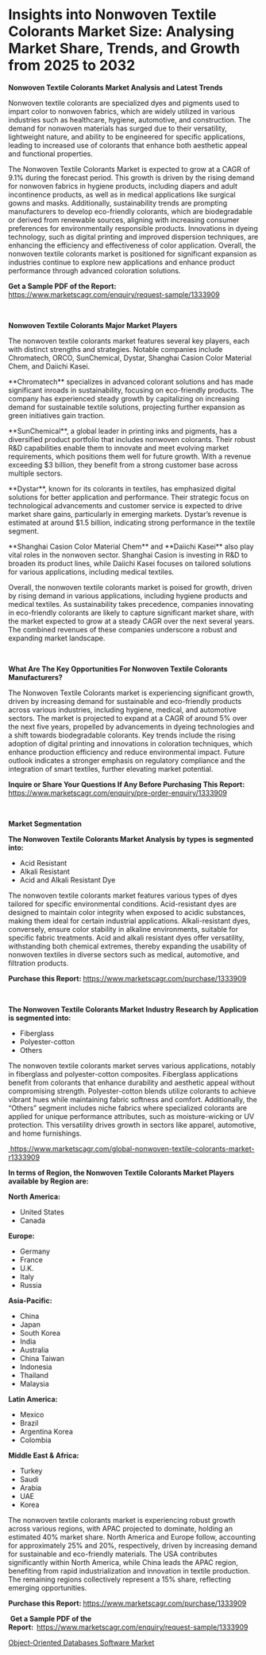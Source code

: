 <p><h1>Insights into Nonwoven Textile Colorants Market Size: Analysing Market Share, Trends, and Growth from 2025 to 2032</h1></p><p><strong>Nonwoven Textile Colorants Market Analysis and Latest Trends</strong></p>
<p><p>Nonwoven textile colorants are specialized dyes and pigments used to impart color to nonwoven fabrics, which are widely utilized in various industries such as healthcare, hygiene, automotive, and construction. The demand for nonwoven materials has surged due to their versatility, lightweight nature, and ability to be engineered for specific applications, leading to increased use of colorants that enhance both aesthetic appeal and functional properties.</p><p>The Nonwoven Textile Colorants Market is expected to grow at a CAGR of 9.1% during the forecast period. This growth is driven by the rising demand for nonwoven fabrics in hygiene products, including diapers and adult incontinence products, as well as in medical applications like surgical gowns and masks. Additionally, sustainability trends are prompting manufacturers to develop eco-friendly colorants, which are biodegradable or derived from renewable sources, aligning with increasing consumer preferences for environmentally responsible products. Innovations in dyeing technology, such as digital printing and improved dispersion techniques, are enhancing the efficiency and effectiveness of color application. Overall, the nonwoven textile colorants market is positioned for significant expansion as industries continue to explore new applications and enhance product performance through advanced coloration solutions.</p></p>
<p><strong>Get a Sample PDF of the Report:&nbsp;</strong> <a href="https://www.marketscagr.com/enquiry/request-sample/1333909?utm_campaign=3095&utm_medium=2&utm_source=Github&utm_content=ia&utm_term=24032025&utm_id=nonwoven-textile-colorants">https://www.marketscagr.com/enquiry/request-sample/1333909</a></p>
<p>&nbsp;</p>
<p><strong>Nonwoven Textile Colorants Major Market Players</strong></p>
<p><p>The nonwoven textile colorants market features several key players, each with distinct strengths and strategies. Notable companies include Chromatech, ORCO, SunChemical, Dystar, Shanghai Casion Color Material Chem, and Daiichi Kasei.</p><p>**Chromatech** specializes in advanced colorant solutions and has made significant inroads in sustainability, focusing on eco-friendly products. The company has experienced steady growth by capitalizing on increasing demand for sustainable textile solutions, projecting further expansion as green initiatives gain traction.</p><p>**SunChemical**, a global leader in printing inks and pigments, has a diversified product portfolio that includes nonwoven colorants. Their robust R&D capabilities enable them to innovate and meet evolving market requirements, which positions them well for future growth. With a revenue exceeding $3 billion, they benefit from a strong customer base across multiple sectors.</p><p>**Dystar**, known for its colorants in textiles, has emphasized digital solutions for better application and performance. Their strategic focus on technological advancements and customer service is expected to drive market share gains, particularly in emerging markets. Dystar’s revenue is estimated at around $1.5 billion, indicating strong performance in the textile segment.</p><p>**Shanghai Casion Color Material Chem** and **Daiichi Kasei** also play vital roles in the nonwoven sector. Shanghai Casion is investing in R&D to broaden its product lines, while Daiichi Kasei focuses on tailored solutions for various applications, including medical textiles.</p><p>Overall, the nonwoven textile colorants market is poised for growth, driven by rising demand in various applications, including hygiene products and medical textiles. As sustainability takes precedence, companies innovating in eco-friendly colorants are likely to capture significant market share, with the market expected to grow at a steady CAGR over the next several years. The combined revenues of these companies underscore a robust and expanding market landscape.</p></p>
<p>&nbsp;</p>
<p><strong>What Are The Key Opportunities For Nonwoven Textile Colorants Manufacturers?</strong></p>
<p><p>The Nonwoven Textile Colorants market is experiencing significant growth, driven by increasing demand for sustainable and eco-friendly products across various industries, including hygiene, medical, and automotive sectors. The market is projected to expand at a CAGR of around 5% over the next five years, propelled by advancements in dyeing technologies and a shift towards biodegradable colorants. Key trends include the rising adoption of digital printing and innovations in coloration techniques, which enhance production efficiency and reduce environmental impact. Future outlook indicates a stronger emphasis on regulatory compliance and the integration of smart textiles, further elevating market potential.</p></p>
<p><strong>Inquire or Share Your Questions If Any Before Purchasing This Report:</strong> <a href="https://www.marketscagr.com/enquiry/pre-order-enquiry/1333909?utm_campaign=3095&utm_medium=2&utm_source=Github&utm_content=ia&utm_term=24032025&utm_id=nonwoven-textile-colorants">https://www.marketscagr.com/enquiry/pre-order-enquiry/1333909</a></p>
<p>&nbsp;</p>
<p><strong>Market Segmentation</strong></p>
<p><strong>The Nonwoven Textile Colorants Market Analysis by types is segmented into:</strong></p>
<p><ul><li>Acid Resistant</li><li>Alkali Resistant</li><li>Acid and Alkali Resistant Dye</li></ul></p>
<p><p>The nonwoven textile colorants market features various types of dyes tailored for specific environmental conditions. Acid-resistant dyes are designed to maintain color integrity when exposed to acidic substances, making them ideal for certain industrial applications. Alkali-resistant dyes, conversely, ensure color stability in alkaline environments, suitable for specific fabric treatments. Acid and alkali resistant dyes offer versatility, withstanding both chemical extremes, thereby expanding the usability of nonwoven textiles in diverse sectors such as medical, automotive, and filtration products.</p></p>
<p><strong>Purchase this Report:&nbsp;</strong><a href="https://www.marketscagr.com/purchase/1333909?utm_campaign=3095&utm_medium=2&utm_source=Github&utm_content=ia&utm_term=24032025&utm_id=nonwoven-textile-colorants">https://www.marketscagr.com/purchase/1333909</a></p>
<p>&nbsp;</p>
<p><strong>The Nonwoven Textile Colorants Market Industry Research by Application is segmented into:</strong></p>
<p><ul><li>Fiberglass</li><li>Polyester-cotton</li><li>Others</li></ul></p>
<p><p>The nonwoven textile colorants market serves various applications, notably in fiberglass and polyester-cotton composites. Fiberglass applications benefit from colorants that enhance durability and aesthetic appeal without compromising strength. Polyester-cotton blends utilize colorants to achieve vibrant hues while maintaining fabric softness and comfort. Additionally, the “Others” segment includes niche fabrics where specialized colorants are applied for unique performance attributes, such as moisture-wicking or UV protection. This versatility drives growth in sectors like apparel, automotive, and home furnishings.</p></p>
<p><a href="https://www.marketscagr.com/global-nonwoven-textile-colorants-market-r1333909?utm_campaign=3095&utm_medium=2&utm_source=Github&utm_content=ia&utm_term=24032025&utm_id=nonwoven-textile-colorants">&nbsp;https://www.marketscagr.com/global-nonwoven-textile-colorants-market-r1333909</a></p>
<p><strong>In terms of Region, the Nonwoven Textile Colorants Market Players available by Region are:</strong></p>
<p>
    <p> <strong> North America: </strong>
        <ul>
            <li>United States</li>
            <li>Canada</li>
        </ul>
        </p> 
    <p> <strong> Europe: </strong>
        <ul>
            <li>Germany</li>
            <li>France</li>
            <li>U.K.</li>
            <li>Italy</li>
            <li>Russia</li>
        </ul>
        </p> 
    <p> <strong> Asia-Pacific: </strong>
        <ul>
            <li>China</li>
            <li>Japan</li>
            <li>South Korea</li>
            <li>India</li>
            <li>Australia</li>
            <li>China Taiwan</li>
            <li>Indonesia</li>
            <li>Thailand</li>
            <li>Malaysia</li>
        </ul>
        </p> 
    <p> <strong> Latin America: </strong>
        <ul>
            <li>Mexico</li>
            <li>Brazil</li>
            <li>Argentina Korea</li>
            <li>Colombia</li>
        </ul>
        </p> 
    <p> <strong> Middle East & Africa: </strong>
        <ul>
            <li>Turkey</li>
            <li>Saudi</li>
            <li>Arabia</li>
            <li>UAE</li>
            <li>Korea</li>
        </ul>
    </p>
    </p>
<p><p>The nonwoven textile colorants market is experiencing robust growth across various regions, with APAC projected to dominate, holding an estimated 40% market share. North America and Europe follow, accounting for approximately 25% and 20%, respectively, driven by increasing demand for sustainable and eco-friendly materials. The USA contributes significantly within North America, while China leads the APAC region, benefiting from rapid industrialization and innovation in textile production. The remaining regions collectively represent a 15% share, reflecting emerging opportunities.</p></p>
<p><strong>Purchase this Report: </strong><a href="https://www.marketscagr.com/purchase/1333909?utm_campaign=3095&utm_medium=2&utm_source=Github&utm_content=ia&utm_term=24032025&utm_id=nonwoven-textile-colorants">https://www.marketscagr.com/purchase/1333909</a></p>
<p>&nbsp;<strong>Get a Sample PDF of the Report:&nbsp;&nbsp;</strong><a href="https://www.marketscagr.com/enquiry/request-sample/1333909?utm_campaign=3095&utm_medium=2&utm_source=Github&utm_content=ia&utm_term=24032025&utm_id=nonwoven-textile-colorants">https://www.marketscagr.com/enquiry/request-sample/1333909</a></p>
<p><strong></strong></p>
<p><p><a href="https://github.com/muhjanaidu/Market-Research-Report-List-1/blob/main/object-oriented-databases-software-market.md?utm_campaign=3095&utm_medium=2&utm_source=Github&utm_content=ia&utm_term=24032025&utm_id=nonwoven-textile-colorants">Object-Oriented Databases Software Market</a></p></p>